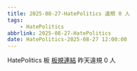 ```yaml
---
title: 2025-08-27-HatePolitics 違規 0 人
tags:
    - HatePolitics
abbrlink: 2025-08-27-HatePolitics
date: HatePolitics-2025-08-27 12:00:00
---
```

HatePolitics 板 [板規連結](https://www.ptt.cc/bbs/HatePolitics/M.1617115262.A.D60.html)
昨天違規 0 人

